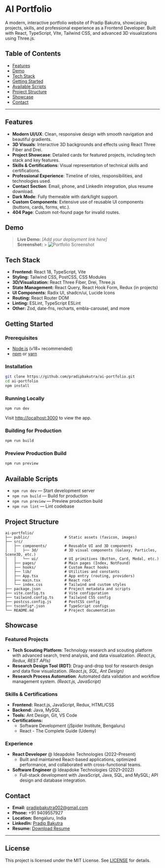 # AI Portfolio

A modern, interactive portfolio website of Pradip Bakutra, showcasing projects, skills, and professional experience as a Frontend Developer. Built with React, TypeScript, Vite, Tailwind CSS, and advanced 3D visualizations using Three.js.

## Table of Contents

- [Features](#features)
- [Demo](#demo)
- [Tech Stack](#tech-stack)
- [Getting Started](#getting-started)
- [Available Scripts](#available-scripts)
- [Project Structure](#project-structure)
- [Showcase](#showcase)
- [Contact](#contact)

---

## Features

- **Modern UI/UX**: Clean, responsive design with smooth navigation and beautiful gradients.
- **3D Visuals**: Interactive 3D backgrounds and effects using React Three Fiber and Drei.
- **Project Showcase**: Detailed cards for featured projects, including tech stack and key features.
- **Skills & Certifications**: Visual representation of technical skills and certifications.
- **Professional Experience**: Timeline of roles, responsibilities, and technologies used.
- **Contact Section**: Email, phone, and LinkedIn integration, plus resume download.
- **Dark Mode**: Fully themeable with dark/light support.
- **Custom Components**: Extensive use of reusable UI components (buttons, cards, forms, etc.).
- **404 Page**: Custom not-found page for invalid routes.

## Demo

> **Live Demo:** _[Add your deployment link here]_  
> **Screenshot:** > ![Portfolio Screenshot](public/screenshot.png) <!-- Add a screenshot if available -->

## Tech Stack

- **Frontend:** React 18, TypeScript, Vite
- **Styling:** Tailwind CSS, PostCSS, CSS Modules
- **3D/Visualization:** React Three Fiber, Drei, Three.js
- **State Management:** React Query, React Hook Form, Redux (in projects)
- **UI Components:** Radix UI, shadcn/ui, Lucide Icons
- **Routing:** React Router DOM
- **Linting:** ESLint, TypeScript ESLint
- **Other:** Zod, date-fns, recharts, embla-carousel, and more

## Getting Started

### Prerequisites

- [Node.js](https://nodejs.org/) (v18+ recommended)
- [npm](https://www.npmjs.com/) or [yarn](https://yarnpkg.com/)

### Installation

```bash
git clone https://github.com/pradipbakutra/ai-portfolio.git
cd ai-portfolio
npm install
```

### Running Locally

```bash
npm run dev
```

Visit [http://localhost:3000](http://localhost:3000) to view the app.

### Building for Production

```bash
npm run build
```

### Preview Production Build

```bash
npm run preview
```

## Available Scripts

- `npm run dev` — Start development server
- `npm run build` — Build for production
- `npm run preview` — Preview production build
- `npm run lint` — Lint codebase

## Project Structure

```
ai-portfolio/
├── public/                # Static assets (favicon, images)
├── src/
│   ├── components/        # Reusable UI and 3D components
│   │   ├── 3d/            # 3D visual components (Galaxy, Particles, Scene3D, etc.)
│   │   └── ui/            # UI primitives (Button, Card, Modal, etc.)
│   ├── pages/             # Main pages (Index, NotFound)
│   ├── hooks/             # Custom React hooks
│   ├── lib/               # Utilities and constants
│   ├── App.tsx            # App entry (routing, providers)
│   ├── main.tsx           # React root
│   └── index.css          # Tailwind and custom styles
├── package.json           # Project metadata and scripts
├── vite.config.ts         # Vite configuration
├── tailwind.config.ts     # Tailwind CSS config
├── postcss.config.js      # PostCSS config
├── tsconfig*.json         # TypeScript configs
└── README.md              # Project documentation
```

## Showcase

### Featured Projects

- **Tech Scouting Platform**: Technology research and scouting platform with advanced search, trend analysis, and data visualization. _(React.js, Redux, REST APIs)_
- **Research Design Tool (RDT)**: Drag-and-drop tool for research design and data flow visualization. _(React.js, SQL, Ant Design)_
- **Research Process Automation**: Automated data validation and workflow management system. _(React.js, JavaScript)_

### Skills & Certifications

- **Frontend:** React.js, JavaScript, Redux, HTML/CSS
- **Backend:** Java, MySQL
- **Tools:** Ant Design, Git, VS Code
- **Certifications:**
  - Software Development (jSpider Institute, Bengaluru)
  - React - The Complete Guide (Udemy)

### Experience

- **React Developer** @ Ideapdoke Technologies (2022–Present)
  - Built and maintained React-based applications, optimized performance, and collaborated with cross-functional teams.
- **Software Engineer** @ Ideapdoke Technologies (2021–2022)
  - Full-stack development with JavaScript, Java, SQL, and MySQL; API design and database integration.

## Contact

- **Email:** pradipbakutra002@gmail.com
- **Phone:** +91 9409557927
- **Location:** Bengaluru, India
- **LinkedIn:** [Pradip Bakutra](https://www.linkedin.com/in/pradip-bakutra-dev/)
- **Resume:** [Download Resume](https://drive.google.com/file/d/1eiT4iQlPbTVRy72QFqAa-gYeBxIGia0W/view?usp=drive_link)

---

## License

This project is licensed under the MIT License. See [LICENSE](LICENSE) for details.
